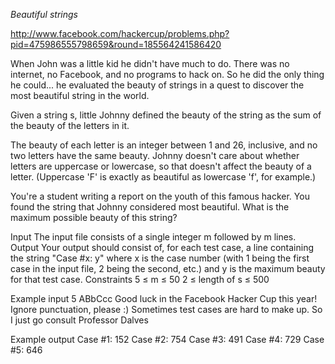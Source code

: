 ﻿*Beautiful strings*

http://www.facebook.com/hackercup/problems.php?pid=475986555798659&round=185564241586420

When John was a little kid he didn't have much to do. There was no internet, no Facebook, and no programs to hack on. So he did the only thing he could... he evaluated the beauty of strings in a quest to discover the most beautiful string in the world.

Given a string s, little Johnny defined the beauty of the string as the sum of the beauty of the letters in it.

The beauty of each letter is an integer between 1 and 26, inclusive, and no two letters have the same beauty. Johnny doesn't care about whether letters are uppercase or lowercase, so that doesn't affect the beauty of a letter. (Uppercase 'F' is exactly as beautiful as lowercase 'f', for example.)

You're a student writing a report on the youth of this famous hacker. You found the string that Johnny considered most beautiful. What is the maximum possible beauty of this string?

Input
The input file consists of a single integer m followed by m lines.
Output
Your output should consist of, for each test case, a line containing the string "Case #x: y" where x is the case number (with 1 being the first case in the input file, 2 being the second, etc.) and y is the maximum beauty for that test case.
Constraints
5 ≤  m ≤ 50
2 ≤  length of s ≤  500

Example input
5
ABbCcc
Good luck in the Facebook Hacker Cup this year!
Ignore punctuation, please :)
Sometimes test cases are hard to make up.
So I just go consult Professor Dalves

Example output
Case #1: 152
Case #2: 754
Case #3: 491
Case #4: 729
Case #5: 646